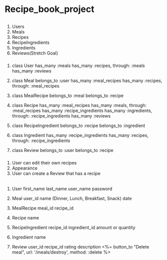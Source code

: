 # Recipe_book_project

## <!-- Models -->
1. Users
2. Meals
3. Recipes
4. RecipeIngredients
5. Ingredients
6. Reviews(Stretch Goal) 

### <!-- Relationships -->

1. class User
    has_many :meals
    has_many :recipes, through: :meals
    has_many :reviews

2. class Meal 
    belongs_to :user
    has_many :meal_recipes
    has_many :recipes, through: :meal_recipes

3. class MealRecipe
    belongs_to :meal
    belongs_to :recipe
    
4. class Recipe 
    has_many :meal_recipes
    has_many :meals, through: :meal_recipes
    has_many :recipe_ingredients
    has_many :ingredients, through: :recipe_ingredients
    has_many :reviews

5. class RecipeIngredient
    belongs_to :recipe
    belongs_to :ingredient

6. class Ingredient
    has_many :recipe_ingredients
    has_many :recipes, through: :recipe_ingredients

7. class Review
    belongs_to :user
    belongs_to :recipe


#### <!-- MVP -->
<!-- 1. User can create an account and edit it later -->
<!-- 2. User can create a recipe  -->
<!-- 3. User account is only accessible to that user -->
<!-- 4. User can add unique ingredients if they arent in the database already  -->
<!-- 5. User can add a meal  -->
<!-- 6. User can see all recipes -->
<!-- 7. User can see all recipes with a specific ingredient -->
<!-- 8. User can see all meals  -->
<!-- 9. User can see all ingredients in a recipe -->


##### <!-- Stretch Goals -->
1. User can edit their own recipes
2. Appearance
3. User can create a Review that has a recipe


###### <!-- Class Attributes -->

1. User
    first_name
    last_name
    user_name
    password

2. Meal
    user_id
    name (Dinner, Lunch, Breakfast, Snack)
    date

3. MealRecipe
    meal_id
    recipe_id

4. Recipe
    name

5. RecipeIngredient
    recipe_id
    ingredient_id
    amount or quantity 

6. Ingredient
    name

7. Review
    user_id
    recipe_id
    rating
    description
<%= button_to "Delete meal", url: '/meals/destroy', method: :delete %><br>